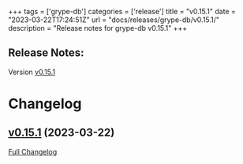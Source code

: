 +++
tags = ['grype-db']
categories = ['release']
title = "v0.15.1"
date = "2023-03-22T17:24:51Z"
url = "docs/releases/grype-db/v0.15.1/"
description = "Release notes for grype-db v0.15.1"
+++

## Release Notes:
Version [v0.15.1](https://github.com/anchore/grype-db/releases/tag/v0.15.1)

# Changelog

## [v0.15.1](https://github.com/anchore/grype-db/tree/v0.15.1) (2023-03-22)

[Full Changelog](https://github.com/anchore/grype-db/compare/v0.15.0...v0.15.1)
